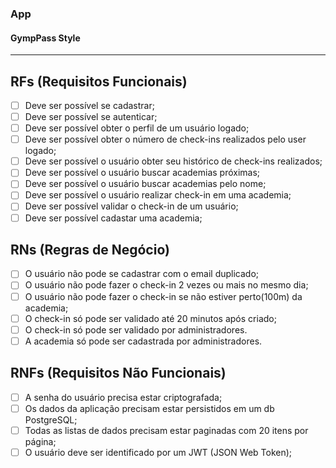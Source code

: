 ### App
#### GympPass Style 
----

## RFs (Requisitos Funcionais)

- [ ] Deve ser possível se cadastrar;
- [ ] Deve ser possível se autenticar;
- [ ] Deve ser possível obter o perfil de um usuário logado;
- [ ] Deve ser possível obter o número de check-ins realizados pelo user logado;
- [ ] Deve ser possível o usuário obter seu histórico de check-ins realizados;
- [ ] Deve ser possível o usuário buscar academias próximas;
- [ ] Deve ser possível o usuário buscar academias pelo nome;
- [ ] Deve ser possível o usuário realizar check-in em uma academia; 
- [ ] Deve ser possível validar o check-in de um usuário;
- [ ] Deve ser possível cadastar uma academia;

## RNs (Regras de Negócio)

- [ ] O usuário não pode se cadastrar com o email duplicado;
- [ ] O usuário não pode fazer o check-in 2 vezes ou mais no mesmo dia;
- [ ] O usuário não pode fazer o check-in se não estiver perto(100m) da academia;
- [ ] O check-in só pode ser validado até 20 minutos após criado;
- [ ] O check-in só pode ser validado por administradores.
- [ ] A academia só pode ser cadastrada por administradores.

## RNFs (Requisitos Não Funcionais)

- [ ] A senha do usuário precisa estar criptografada;
- [ ] Os dados da aplicação precisam estar persistidos em um db PostgreSQL;
- [ ] Todas as listas de dados precisam estar paginadas com 20 itens por página;
- [ ] O usuário deve ser identificado por um JWT (JSON Web Token);
